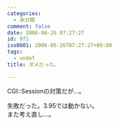 ```yaml
---
categories:
  - 未分類
comment: false
date: 2006-06-26 07:27:27
id: 971
iso8601: 2006-06-26T07:27:27+09:00
tags:
  - undef
title: ダメだった。

---
```


<div class="entry-body">
                                 <p>CGI::Sessionの対策だが…。</p>

<p>失敗だった。3.95では動かない。<br />
また考え直し…。</p>
                              </div>    	